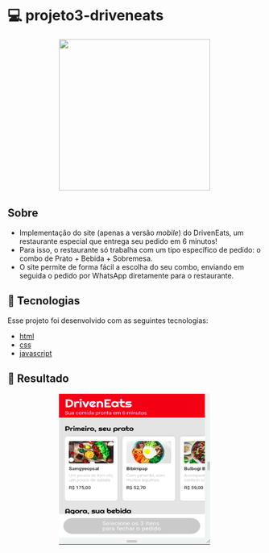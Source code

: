 # 💻 projeto3-driveneats

<p align="center">
<img src="logo.png" width="300px" height="300px"/>
</p>

## Sobre
-  Implementação do site (apenas a versão *mobile*) do DrivenEats, um restaurante especial que entrega seu pedido em 6 minutos!
- Para isso, o restaurante só trabalha com um tipo específico de pedido: o combo de Prato + Bebida + Sobremesa.
- O site permite de forma fácil a escolha do seu combo, enviando em seguida o pedido por WhatsApp diretamente para o restaurante.

## 🚀 Tecnologias

Esse projeto foi desenvolvido com as seguintes tecnologias:

- [html](https://html.com/)
- [css](https://www.w3.org/Style/CSS/Overview.en.html)
- [javascript](https://www.javascript.com/)

## 🚀 Resultado

<p align="center">
<img src="./assets/images/driveneats1.png" width="300px" height="300px"/>
</p>
